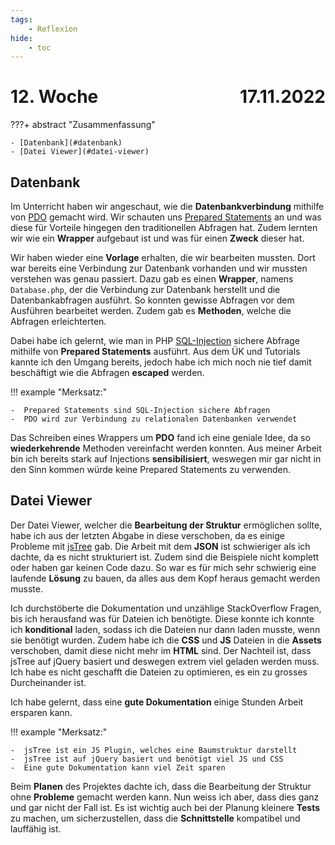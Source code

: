 ```yaml
---
tags:
    - Reflexion
hide:
    - toc
---
```


# 12. Woche <span style="float:right">17.11.2022</span>

???+ abstract "Zusammenfassung"

    - [Datenbank](#datenbank)
    - [Datei Viewer](#datei-viewer)

## Datenbank

Im Unterricht haben wir angeschaut, wie die **Datenbankverbindung** mithilfe von [PDO](../Datenbank/PreparedStatements.md#was-ist-pdo) gemacht wird. Wir schauten uns [Prepared Statements](../Datenbank/PreparedStatements.md) an und was diese für Vorteile hingegen den traditionellen Abfragen hat. Zudem lernten wir wie ein **Wrapper** aufgebaut ist und was für einen **Zweck** dieser hat.

Wir haben wieder eine **Vorlage** erhalten, die wir bearbeiten mussten. Dort war bereits eine Verbindung zur Datenbank vorhanden und wir mussten verstehen was genau passiert. Dazu gab es einen **Wrapper**, namens `Database.php`, der die Verbindung zur Datenbank herstellt und die Datenbankabfragen ausführt. So konnten gewisse Abfragen vor dem Ausführen bearbeitet werden. Zudem gab es **Methoden**, welche die Abfragen erleichterten.

Dabei habe ich gelernt, wie man in PHP [SQL-Injection](../Appendix/Sicherheit.md#sql-injection) sichere Abfrage mithilfe von **Prepared Statements** ausführt. Aus dem ÜK und Tutorials kannte ich den Umgang bereits, jedoch habe ich mich noch nie tief damit beschäftigt wie die Abfragen **escaped** werden.

!!! example "Merksatz:"

    -  Prepared Statements sind SQL-Injection sichere Abfragen
    -  PDO wird zur Verbindung zu relationalen Datenbanken verwendet

Das Schreiben eines Wrappers um **PDO** fand ich eine geniale Idee, da so **wiederkehrende** Methoden vereinfacht werden konnten. Aus meiner Arbeit bin ich bereits stark auf Injections **sensibilisiert**, weswegen mir gar nicht in den Sinn kommen würde keine Prepared Statements zu verwenden.

## Datei Viewer

Der Datei Viewer, welcher die **Bearbeitung der Struktur** ermöglichen sollte, habe ich aus der letzten Abgabe in diese verschoben, da es einige Probleme mit [jsTree](https://www.jstree.com/) gab. Die Arbeit mit dem **JSON** ist schwieriger als ich dachte, da es nicht strukturiert ist. Zudem sind die Beispiele nicht komplett oder haben gar keinen Code dazu. So war es für mich sehr schwierig eine laufende **Lösung** zu bauen, da alles aus dem Kopf heraus gemacht werden musste.

Ich durchstöberte die Dokumentation und unzählige StackOverflow Fragen, bis ich herausfand was für Dateien ich benötigte. Diese konnte ich konnte ich **konditional** laden, sodass ich die Dateien nur dann laden musste, wenn sie benötigt wurden. Zudem habe ich die **CSS** und **JS** Dateien in die **Assets** verschoben, damit diese nicht mehr im **HTML** sind. Der Nachteil ist, dass jsTree auf jQuery basiert und deswegen extrem viel geladen werden muss. Ich habe es nicht geschafft die Dateien zu optimieren, es ein zu grosses Durcheinander ist.

Ich habe gelernt, dass eine **gute Dokumentation** einige Stunden Arbeit ersparen kann.

!!! example "Merksatz:"

    -  jsTree ist ein JS Plugin, welches eine Baumstruktur darstellt
    -  jsTree ist auf jQuery basiert und benötigt viel JS und CSS
    -  Eine gute Dokumentation kann viel Zeit sparen

Beim **Planen** des Projektes dachte ich, dass die Bearbeitung der Struktur ohne **Probleme** gemacht werden kann. Nun weiss ich aber, dass dies ganz und gar nicht der Fall ist. Es ist wichtig auch bei der Planung kleinere **Tests** zu machen, um sicherzustellen, dass die **Schnittstelle** kompatibel und lauffähig ist.
